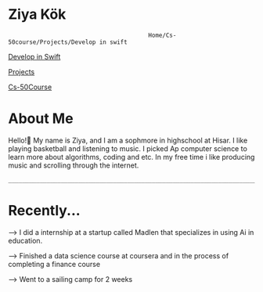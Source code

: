                                                                                               
# Ziya Kök
                                            Home/Cs-50course/Projects/Develop in swift


<a href="https://ziyarko.github.io/DEVELOPWSWIFT.md">Develop in Swift</a>

<a href="https://ziyarko.github.io/PROJECTS.md">Projects</a>

<a href="https://ziyarko.github.io/CS-50COURSE.md">Cs-50Course</a>




  # About Me
  Hello!👋 My name is Ziya, and I am a sophmore in highschool at Hisar. I like playing basketball and listening to music.
    I picked Ap computer science to learn more about algorithms, coding and etc. In my free time i like producing music and
    scrolling through the internet.

    ______________________________________________________________________________________________________________________

  # Recently...
   --> I did a internship at a startup called Madlen that specializes in using Ai in education.

  --> Finished a data science course at coursera and in the process of completing a finance course

   --> Went to a sailing camp for 2 weeks

 
